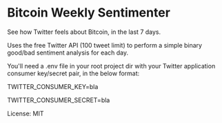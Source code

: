 # Bitcoin Weekly Sentimenter

See how Twitter feels about Bitcoin, in the last 7 days.

Uses the free Twitter API (100 tweet limit) to perform a simple binary good/bad sentiment analysis for each day.

You'll need a .env file in your root project dir with your Twitter application consumer key/secret pair, in the below format:

TWITTER_CONSUMER_KEY=bla

TWITTER_CONSUMER_SECRET=bla

License: MIT
